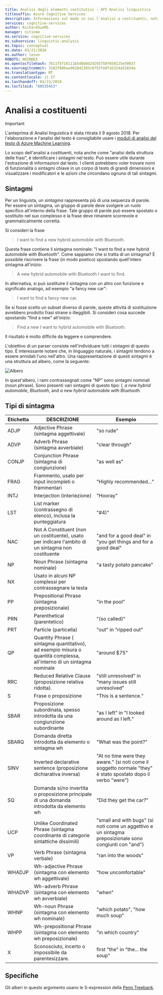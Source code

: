```yaml
---
title: Analisi degli elementi costitutivi - API Analisi linguistica
titlesuffix: Azure Cognitive Services
description: Informazioni sul modo in cui l'analisi a costituenti, nota anche come "analisi della struttura delle frasi", identifica i sintagmi nel testo.
services: cognitive-services
author: RichardSunMS
manager: nitinme
ms.service: cognitive-services
ms.subservice: linguistic-analysis
ms.topic: conceptual
ms.date: 03/21/2016
ms.author: lesun
ROBOTS: NOINDEX
ms.openlocfilehash: 7611f5f16111b5d8b0d2d293750f658125e50837
ms.sourcegitcommit: 3102f886aa962842303c8753fe8fa5324a52834a
ms.translationtype: MT
ms.contentlocale: it-IT
ms.lasthandoff: 04/23/2019
ms.locfileid: "60535453"
---
```

# <a name="constituency-parsing"></a>Analisi a costituenti

> [!IMPORTANT]
> L'anteprima di Analisi linguistica è stata ritirata il 9 agosto 2018. Per l'elaborazione e l'analisi del testo è consigliabile usare i [moduli di analisi del testo di Azure Machine Learning](https://docs.microsoft.com/azure/machine-learning/studio-module-reference/text-analytics).

Lo scopo dell'analisi a costituenti, nota anche come "analisi della struttura delle frasi", è identificare i sintagmi nel testo.
Può essere utile durante l'estrazione di informazioni dal testo.
I clienti potrebbero voler trovare nomi di funzionalità o sintagmi chiave in un corpo di testo di grandi dimensioni e visualizzare i modificatori e le azioni che circondano ognuno di tali sintagmi.

## <a name="phrases"></a>Sintagmi

Per un linguista, un *sintagma* rappresenta più di una sequenza di parole.
Per essere un sintagma, un gruppo di parole deve svolgere un ruolo specifico all'interno della frase.
Tale gruppo di parole può essere spostato o sostituito nel suo complesso e la frase deve rimanere scorrevole e grammaticalmente corretta.

Si consideri la frase

> I want to find a new hybrid automobile with Bluetooth.

Questa frase contiene il sintagma nominale: "I want to find a new hybrid automobile with Bluetooth".
Come sappiamo che si tratta di un sintagma?
È possibile riscrivere la frase (in modo poetico) spostando quell'intero sintagma all'inizio:

> A new hybrid automobile with Bluetooth I want to find.

In alternativa, si può sostituire il sintagma con un altro con funzione e significato analogo, ad esempio "a fancy new car":

> I want to find a fancy new car.

Se si fosse scelto un subset diverso di parole, queste attività di sostituzione avrebbero prodotto frasi strane o illeggibili.
Si consideri cosa succede spostando "find a new" all'inizio:

> Find a new I want to hybrid automobile with Bluetooth.

Il risultato è molto difficile da leggere e comprendere.

L'obiettivo di un parser consiste nell'individuare tutti i sintagmi di questo tipo.
È interessante notare che, in linguaggio naturale, i sintagmi tendono a essere annidati l'uno nell'altro.
Una rappresentazione di questi sintagmi è una struttura ad albero, come la seguente:

![Albero](./Images/tree.png)

In quest'albero, i rami contrassegnati come "NP" sono sintagmi nominali (noun phrase).
Sono presenti vari sintagmi di questo tipo: *I*, *a new hybrid automobile*, *Bluetooth*, and *a new hybrid automobile with Bluetooth*.

## <a name="phrase-types"></a>Tipi di sintagma

| Etichetta | DESCRIZIONE | Esempio |
|-------|-------------|---------|
|ADJP   | Adjective Phrase (sintagma aggettivale) | "so rude" |
|ADVP   | Adverb Phrase (sintagma avverbiale) | "clear through" |
|CONJP  | Conjunction Phrase (sintagma di congiunzione) | "as well as" |
|FRAG   | Frammento, usato per input incompleti o frammentari | "Highly recommended..." |
|INTJ   | Interjection (interiezione) | "Hooray" |
|LST    | List marker (contrassegno di elenco), inclusa la punteggiatura | "#4)" |
|NAC    | Not A Constituent (non un costituente), usato per indicare l'ambito di un sintagma non costituente |  "and for a good deal" in "you get things and for a good deal" |
|NP | Noun Phrase (sintagma nominale) | "a tasty potato pancake" |
|NX | Usato in alcuni NP complessi per contrassegnare la testa| |
|PP | Prepositional Phrase (sintagma preposizionale)| "in the pool" |
|PRN    | Parenthetical (parentetico)| "(so called)" |
|PRT    | Particle (particella)| "out" in "ripped out" |
|QP | Quantity Phrase ( sintagma quantitativo), ad esempio misura o quantità complessa, all'interno di un sintagma nominale| "around $75" |
|RRC    | Reduced Relative Clause (proposizione relativa ridotta).| "still unresolved" in "many issues still unresolved" |
|S  | Frase o proposizione | "This is a sentence."
|SBAR   | Proposizione subordinata, spesso introdotta da una congiunzione subordinante | "as I left" in "I looked around as I left."|
|SBARQ  | Domanda diretta introdotta da elemento o sintagma wh | "What was the point?" |
|SINV   | Inverted declarative sentence (proposizione dichiarativa inversa) | "At no time were they aware." (si noti come il soggetto normale "they" è stato spostato dopo il verbo "were") |
|SQ | Domanda si/no invertita o proposizione principale di una domanda introdotta da elemento wh | "Did they get the car?" |
|UCP    | Unlike Coordinated Phrase (sintagma coordinante di categorie sintattiche dissimili)| "small and with bugs" (si noti come un aggettivo e un sintagma preposizionale sono congiunti con "and")|
|VP | Verb Phrase (sintagma verbale) | "ran into the woods" |
|WHADJP | Wh-adjective Phrase (sintagma con elemento wh aggettivale) | "how uncomfortable" |
|WHADVP | Wh-adverb Phrase (sintagma con elemento wh avverbiale)| "when" |
|WHNP   | Wh-noun Phrase (sintagma con elemento wh nominale)| "which potato", "how much soup"|
|WHPP   | Wh-prepositional Phrase (sintagma con elemento wh preposizionale)| "in which country"|
|X  | Sconosciuto, incerto o impossibile da parentesizzare.| first "the" in "the... the soup" |


## <a name="specification"></a>Specifiche

Gli alberi in questo argomento usano le S-expression della [Penn Treebank](https://catalog.ldc.upenn.edu/LDC99T42).
